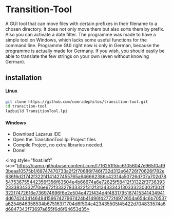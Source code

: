 # Transition-Tool

A GUI tool that can move files with certain prefixes in their filename to a chosen directory. It does not only move them
but also sorts them by prefix. Also you can activate a date filter. The programme was made to have a simple tool on
Windows, which lacks some useful functions for the command line.
Programme GUI right now is only in German, because the programme is actually made for Germany. If you wish, you should easily be able to translate the few strings on your own (even without knowing German).

## installation
#### Linux
```bash
git clone https://github.com/comradephilos/transition-tool.git
cd transition-tool
lazbuild TransitionTool.lpi
```

#### Windows
<ul>
<li>Download Lazarus IDE</li>
<li>Open the TransitionTool.lpi Project files</li>
<li>Compile Project, no extra libraries needed.</li>
<li>Done!</li>
</ul>


<img style="float:left" src="https://camo.githubusercontent.com/f716251f5bc61056047e965f0af93beaa10575b1/68747470733a2f2f70686f746f732d312e64726f70626f782e636f6d2f742f322f4141427455765a646662386c42314a50726d707a702d78547536755442356f356f63504e4b66674a6e72625f58412f31322f37363932333834332f706e672f33327833322f312f313433343130333230302f302f322f7472616e736974696f6e2e504e472f434d4f48317951674153414349414d674243414649415967427967424b41496f42772f4972654a654c6b70537a6254646358534b67516371704d6f504c423435505f45422d704833574a6d6847343f73697a655f6d6f64653d35>
